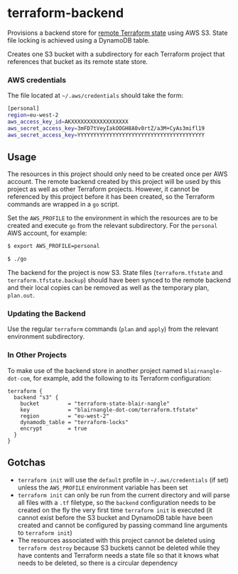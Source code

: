 # terraform-backend

Provisions a backend store for [remote Terraform state](https://www.terraform.io/docs/state/remote.html) using AWS S3. 
State file locking is achieved using a DynamoDB table.

Creates one S3 bucket with a subdirectory for each Terraform project that references that bucket as its remote state store.

### AWS credentials

The file located at `~/.aws/credentials` should take the form:

```bash
[personal]
region=eu-west-2
aws_access_key_id=AKXXXXXXXXXXXXXXXXXX
aws_secret_access_key=3mFD7tVeyIakOOGH8A0v0rtZ/a3M+CyAs3mifl19
aws_secret_access_key=YYYYYYYYYYYYYYYYYYYYYYYYYYYYYYYYYYYYYYYY
```

## Usage

The resources in this project should only need to be created once per AWS account. The remote backend created by this 
project will be used by this project as well as other Terraform projects. However, it cannot be referenced by this 
project before it has been created, so the Terraform commands are wrapped in a `go` script.

Set the `AWS_PROFILE` to the environment in which the resources are to be created and execute `go` from the relevant 
subdirectory. For the `personal` AWS account, for example:

```bash
$ export AWS_PROFILE=personal
```

```bash
$ ./go
```

The backend for the project is now S3. State files (`terraform.tfstate` and `terraform.tfstate.backup`) should 
have been synced to the remote backend and their local copies can be removed as well as the temporary plan, `plan.out`.

### Updating the Backend

Use the regular `terraform` commands (`plan` and `apply`) from the relevant environment subdirectory.

### In Other Projects

To make use of the backend store in another project named `blairnangle-dot-com`, for example, add the following to its 
Terraform configuration:

```hcl-terraform
terraform {
  backend "s3" {
    bucket         = "terraform-state-blair-nangle"
    key            = "blairnangle-dot-com/terraform.tfstate"
    region         = "eu-west-2"
    dynamodb_table = "terraform-locks"
    encrypt        = true
  }
}
```

## Gotchas

* `terraform init` will use the `default` profile in `~/.aws/credentials` (if set) unless the `AWS_PROFILE` environment 
variable has been set
* `terraform init` can only be run from the current directory and will parse all files with a `.tf` filetype, so the 
`backend` configuration needs to be created on the fly the very first time `terraform init` is executed (it cannot 
exist before the S3 bucket and DynamoDB table have been created and cannot be configured by passing command line 
arguments to `terraform init`)
* The resources associated with this project cannot be deleted using `terraform destroy` because S3 buckets cannot be 
deleted while they have contents and Terraform needs a state file so that it knows what needs to be deleted, so there is 
a circular dependency
